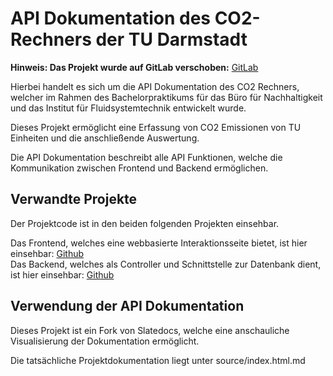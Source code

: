 # API Dokumentation des CO2-Rechners der TU Darmstadt

__Hinweis: Das Projekt wurde auf GitLab verschoben:__ [GitLab](https://git.rwth-aachen.de/thg-tuda/co2-rechner/CO2-Rechner-api)

Hierbei handelt es sich um die API Dokumentation des CO2 Rechners, welcher im Rahmen des Bachelorpraktikums für das Büro für Nachhaltigkeit und das Institut für Fluidsystemtechnik entwickelt wurde.

Dieses Projekt ermöglicht eine Erfassung von CO2 Emissionen von TU Einheiten und die anschließende Auswertung.

Die API Dokumentation beschreibt alle API Funktionen, welche die Kommunikation zwischen Frontend und Backend ermöglichen.

## Verwandte Projekte

Der Projektcode ist in den beiden folgenden Projekten einsehbar.

Das Frontend, welches eine webbasierte Interaktionsseite bietet, ist hier einsehbar: [Github](https://github.com/felix-marx/CO2-Rechner-TU-Darmstadt-Frontend)  
Das Backend, welches als Controller und Schnittstelle zur Datenbank dient, ist hier einsehbar: [Github](https://github.com/Anhilly/co2-rechner-TU-Darmstadt-backend)

## Verwendung der API Dokumentation

Dieses Projekt ist ein Fork von Slatedocs, welche eine anschauliche Visualisierung der Dokumentation ermöglicht.

Die tatsächliche Projektdokumentation liegt unter source/index.html.md
